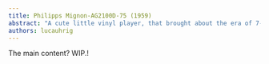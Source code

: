 ```yaml
---
title: Philipps Mignon-AG2100D-75 (1959)
abstract: "A cute little vinyl player, that brought about the era of 7-inch 45's vinyls, which hides a lot more than just looking cute." 
authors: lucauhrig
---
```



The main content? WIP.!
